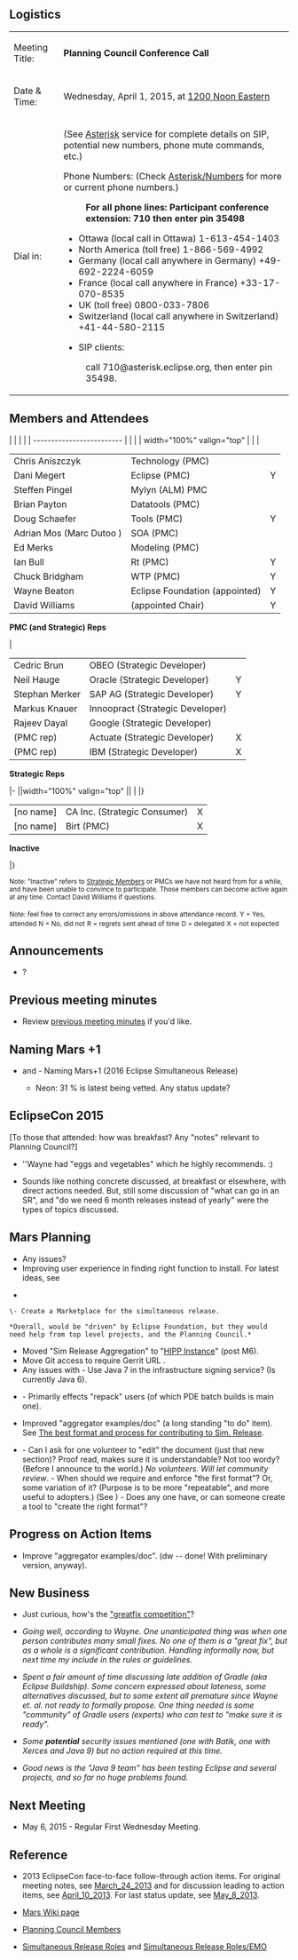 ## Logistics

<table>
<tbody>
<tr class="odd">
<td><p>Meeting Title:</p></td>
<td><p><strong>Planning Council Conference Call</strong></p></td>
</tr>
<tr class="even">
<td><p>Date &amp; Time:</p></td>
<td><p>Wednesday, April 1, 2015, at <a href="http://www.timeanddate.com/worldclock/fixedtime.html?year=2015&amp;month=04&amp;day=01&amp;hour=12&amp;min=0&amp;sec=0&amp;p1=179">1200 Noon Eastern</a></p></td>
</tr>
<tr class="odd">
<td><p>Dial in:</p></td>
<td><p>(See <a href="Asterisk" title="wikilink">Asterisk</a> service for complete details on SIP, potential new numbers, phone mute commands, etc.)</p>
<p>Phone Numbers: (Check <a href="Asterisk/Numbers" title="wikilink">Asterisk/Numbers</a> for more or current phone numbers.)</p>
<dl>
<dt></dt>
<dd><strong>For all phone lines: Participant conference extension: 710 then enter pin 35498</strong>
</dd>
</dl>
<ul>
<li>Ottawa (local call in Ottawa) 1-613-454-1403</li>
<li>North America (toll free) 1-866-569-4992</li>
<li>Germany (local call anywhere in Germany) +49-692-2224-6059</li>
<li>France (local call anywhere in France) +33-17-070-8535</li>
<li>UK (toll free) 0800-033-7806</li>
<li>Switzerland (local call anywhere in Switzerland) +41-44-580-2115</li>
</ul>
<ul>
<li>SIP clients:</li>
</ul>
<dl>
<dt></dt>
<dd>call 710@asterisk.eclipse.org, then enter pin 35498.
</dd>
</dl></td>
</tr>
</tbody>
</table>

## Members and Attendees

|                           |  |  |
| ------------------------- |  |  |
| width="100%" valign="top" |  |  |

|                          |                                |   |
| ------------------------ | ------------------------------ | - |
| Chris Aniszczyk          | Technology (PMC)               |   |
| Dani Megert              | Eclipse (PMC)                  | Y |
| Steffen Pingel           | Mylyn (ALM) PMC                |   |
| Brian Payton             | Datatools (PMC)                |   |
| Doug Schaefer            | Tools (PMC)                    | Y |
| Adrian Mos (Marc Dutoo ) | SOA (PMC)                      |   |
| Ed Merks                 | Modeling (PMC)                 |   |
| Ian Bull                 | Rt (PMC)                       | Y |
| Chuck Bridgham           | WTP (PMC)                      | Y |
| Wayne Beaton             | Eclipse Foundation (appointed) | Y |
| David Williams           | (appointed Chair)              | Y |

**PMC (and Strategic) Reps**

|

|                |                                  |   |
| -------------- | -------------------------------- | - |
| Cedric Brun    | OBEO (Strategic Developer)       |   |
| Neil Hauge     | Oracle (Strategic Developer)     | Y |
| Stephan Merker | SAP AG (Strategic Developer)     | Y |
| Markus Knauer  | Innoopract (Strategic Developer) |   |
| Rajeev Dayal   | Google (Strategic Developer)     |   |
| (PMC rep)      | Actuate (Strategic Developer)    | X |
| (PMC rep)      | IBM (Strategic Developer)        | X |

**Strategic Reps**

|- ||width="100%" valign="top" || | |}

|             |                              |   |
| ----------- | ---------------------------- | - |
| \[no name\] | CA Inc. (Strategic Consumer) | X |
| \[no name\] | Birt (PMC)                   | X |

**Inactive**

|}

<small>Note: "Inactive" refers to [Strategic
Members](http://www.eclipse.org/membership/showMembersWithTag.php?TagID=strategic)
or PMCs we have not heard from for a while, and have been unable to
convince to participate. Those members can become active again at any
time. Contact David Williams if questions.</small>

<small>Note: feel free to correct any errors/omissions in above
attendance record.</small>
<small>Y = Yes, attended</small>
<small>N = No, did not</small>
<small>R = regrets sent ahead of time</small>
<small>D = delegated</small>
<small>X = not expected</small>

## Announcements

  - ?

## Previous meeting minutes

  - Review [previous meeting minutes](../Planning_Council.md) if
    you'd like.

## Naming Mars +1

  - and  - Naming Mars+1 (2016 Eclipse Simultaneous Release)

      - Neon: 31 % is latest being vetted. Any status update?

## EclipseCon 2015

\[To those that attended: how was breakfast? Any "notes" relevant to
Planning Council?\]

  - ''Wayne had "eggs and vegetables" which he highly recommends. :)

<!-- end list -->

  -
    Sounds like nothing concrete discussed, at breakfast or elsewhere,
    with direct actions needed. But, still some discussion of "what can
    go in an SR", and "do we need 6 month releases instead of yearly"
    were the types of topics discussed.

## Mars Planning

  - Any issues?
  - Improving user experience in finding right function to install. For
    latest ideas, see

<!-- end list -->

  -

    \- Create a Marketplace for the simultaneous release.

    *Overall, would be "driven" by Eclipse Foundation, but they would
    need help from top level projects, and the Planning Council.*

<!-- end list -->

  - Moved "Sim Release Aggregation" to "[HIPP
    Instance](https://hudson.eclipse.org/simrel/)" (post M6).
  - Move Git access to require Gerrit URL .
  - Any issues with  - Use Java 7 in the infrastructure signing service?
    (Is currently Java 6).

<!-- end list -->

  -
    \- Primarily effects "repack" users (of which PDE batch builds is
    main one).

<!-- end list -->

  - Improved "aggregator examples/doc" (a long standing "to do" item).
    See [The best format and process for contributing to Sim.
    Release](../SimRel/Contributing_to_Simrel_Aggregation_Build.md#the-best-format-and-process-for-contributing-to-simrel "wikilink").

<!-- end list -->

  -
    \- Can I ask for one volunteer to "edit" the document (just that new
    section)? Proof read, makes sure it is understandable? Not too
    wordy? (Before I announce to the world.)
    *No volunteers. Will let community review*.
    \- When should we require and enforce "the first format"? Or, some
    variation of it? (Purpose is to be more "repeatable", and more
    useful to adopters.) (See )
    \- Does any one have, or can someone create a tool to "create the
    right format"?

## Progress on Action Items

  - Improve "aggregator examples/doc". (dw -- done\! With preliminary
    version, anyway).

## New Business

  - Just curious, how's the ["greatfix
    competition"](https://www.eclipse.org/projects/greatfix/)?

<!-- end list -->

  -
    *Going well, according to Wayne. One unanticipated thing was when
    one person contributes many small fixes. No one of them is a "great
    fix", but as a whole is a significant contribution. Handling
    informally now, but next time my include in the rules or
    guidelines.*

<!-- end list -->

  - *Spent a fair amount of time discussing late addition of Gradle (aka
    Eclipse Buildship). Some concern expressed about lateness, some
    alternatives discussed, but to some extent all premature since Wayne
    et. al. not ready to formally propose. One thing needed is some
    "community" of Gradle users (experts) who can test to "make sure it
    is ready".*

<!-- end list -->

  - *Some **potential** security issues mentioned (one with Batik, one
    with Xerces and Java 9) but no action required at this time.*

<!-- end list -->

  - *Good news is the "Java 9 team" has been testing Eclipse and several
    projects, and so far no huge problems found.*

## Next Meeting

  - May 6, 2015 - Regular First Wednesday Meeting.

## Reference

  -
    2013 EclipseCon face-to-face follow-through action items. For
    original meeting notes, see
    [March_24_2013](Planning_Council/March_24_2013.md)
    and for discussion leading to action items, see
    [April_10_2013](Planning_Council/April_10_2013.md).
    For last status update, see
    [May_8_2013](Planning_Council/May_8_2013.md).

<!-- end list -->

  -
    [Mars Wiki page](Mars "wikilink")

<!-- end list -->

  -
    [Planning Council
    Members](http://www.eclipse.org/org/foundation/council.php#planning)

<!-- end list -->

  -
    [Simultaneous Release Roles](Simultaneous_Release_Roles "wikilink")
    and [Simultaneous Release
    Roles/EMO](Simultaneous_Release_Roles/EMO "wikilink")